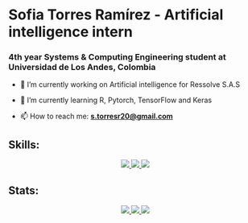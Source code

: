 # Sofia Torres Ramírez - Artificial intelligence intern
### 4th year Systems & Computing Engineering student at Universidad de Los Andes, Colombia

- 🔭 I’m currently working on Artificial intelligence for Ressolve S.A.S
- 🌱 I’m currently learning R, Pytorch, TensorFlow and Keras

- 📫 How to reach me: **s.torresr20@gmail.com**

## Skills:

<p align="center">
  <a href="https://skillicons.dev">
    <img src="https://skillicons.dev/icons?i=py,pytorch,sklearn,tensorflow,java,ts,js,latex,html,css,gcp&perline=14" />
    <img src="https://skillicons.dev/icons?i=postgres,mongodb,mysql,nestjs,nodejs,postman,cypress,django,react,angular&perline=16" />
    <img src="https://skillicons.dev/icons?i=vscode,notion,azure,github&perline=14" />
  </a>
</p>

## Stats:

<div align="center">
  <a href="https://github-readme-stats.vercel.app">
    <img src="https://github-readme-stats.vercel.app/api?username=storres21&theme=transparent&show_icons=true&hide_border=true&rank_icon=github"/>
  </a>
  <a href="https://github-readme-stats.vercel.app">
    <img src="https://github-readme-stats.vercel.app/api/top-langs/?username=storres21&theme=transparent&layout=donut&size_weight=0.5&count_weight=0.5&hide_border=true"/>
  </a>
  <a href="https://git.io/streak-stats">
    <img src="https://streak-stats.demolab.com?user=storres21&theme=transparent&hide_border=true"/>
  </a>
</div>
